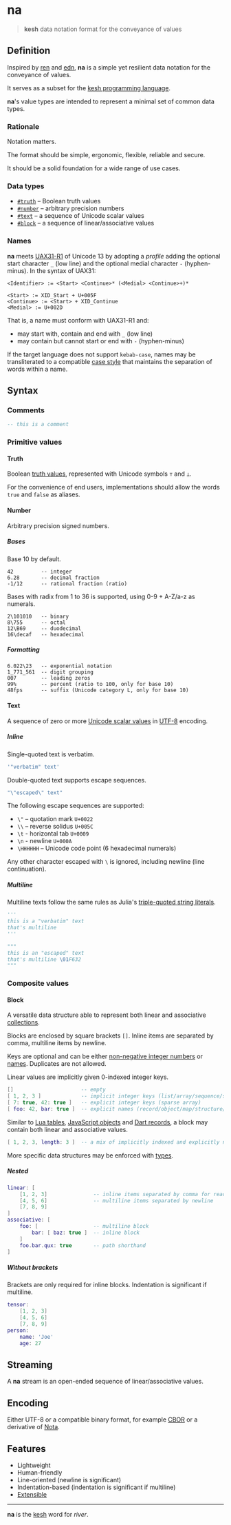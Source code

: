 # na

<!--
<p>&nbsp;</p>
<p align="center" width="100%"><img height="381px" alt="A Kesh map of the watershed of Sinshan Creek" src="https://i.imgur.com/JsIGehK.png"></p>
<p>&nbsp;</p>
-->

> **kesh** data notation format for the conveyance of values

## Definition

Inspired by [ren](https://pointillistic.com/ren/) and [edn](https://github.com/edn-format/edn/), **na** is a simple yet resilient data notation for the conveyance of values.

It serves as a subset for the [kesh programming language](https://github.com/kesh-lang/kesh).

**na**'s value types are intended to represent a minimal set of common data types.

### Rationale

Notation matters.

The format should be simple, ergonomic, flexible, reliable and secure.

It should be a solid foundation for a wide range of use cases.

### Data types

- [`#truth`](#truth) – Boolean truth values
- [`#number`](#number) – arbitrary precision numbers
- [`#text`](#text) – a sequence of Unicode scalar values
- [`#block`](#block) – a sequence of linear/associative values

### Names

**na** meets [UAX31-R1](https://unicode.org/reports/tr31/#R1) of Unicode 13 by adopting a _profile_ adding the optional start character `_` (low line) and the optional medial character `-` (hyphen-minus). In the syntax of UAX31:

    <Identifier> := <Start> <Continue>* (<Medial> <Continue>+)*

    <Start> := XID_Start + U+005F
    <Continue> := <Start> + XID_Continue
    <Medial> := U+002D

That is, a name must conform with UAX31-R1 and:
- may start with, contain and end with `_` (low line)
- may contain but cannot start or end with `-` (hyphen-minus)

If the target language does not support `kebab-case`, names may be transliterated to a compatible [case style](https://en.wikipedia.org/wiki/Naming_convention_(programming)#Multiple-word_identifiers) that maintains the separation of words within a name.

## Syntax

### Comments

```lua
-- this is a comment
```

### Primitive values

#### Truth

Boolean [truth values](https://en.wikipedia.org/wiki/Truth_value), represented with Unicode symbols `⊤` and `⊥`.

For the convenience of end users, implementations should allow the words `true` and `false` as aliases.

#### Number

Arbitrary precision signed numbers.

##### Bases

Base 10 by default.

```euphoria
42         -- integer
6.28       -- decimal fraction
-1/12      -- rational fraction (ratio)
```

Bases with radix from 1 to 36 is supported, using 0-9 + A-Z/a-z as numerals.

```euphoria
2\101010   -- binary
8\755      -- octal
12\B69     -- duodecimal
16\decaf   -- hexadecimal
```

##### Formatting

```euphoria
6.022\23   -- exponential notation
1_771_561  -- digit grouping
007        -- leading zeros
99%        -- percent (ratio to 100, only for base 10)
48fps      -- suffix (Unicode category L, only for base 10)
```

#### Text

A sequence of zero or more [Unicode scalar values](https://www.unicode.org/glossary/#unicode_scalar_value) in [UTF-8](https://utf8everywhere.org/) encoding.

##### Inline

Single-quoted text is verbatim.

```lua
'"verbatim" text'
```

Double-quoted text supports escape sequences.

```lua
"\"escaped\" text"
```

The following escape sequences are supported:

- `\"` – quotation mark `U+0022`
- `\\` – reverse solidus `U+005C`
- `\t` - horizontal tab `U+0009`
- `\n` - newline `U+000A`
- `\HHHHHH` – Unicode code point (6 hexadecimal numerals)

Any other character escaped with `\` is ignored, including newline (line continuation).


##### Multiline

Multiline texts follow the same rules as Julia's [triple-quoted string literals](https://docs.julialang.org/en/v1/manual/strings/#Triple-Quoted-String-Literals).

```py
'''
this is a "verbatim" text
that's multiline
'''
```

```py
"""
this is an "escaped" text
that's multiline \01F632
"""
```

### Composite values

#### Block

A versatile data structure able to represent both linear and associative [collections](https://en.wikipedia.org/wiki/Collection_(abstract_data_type)).

Blocks are enclosed by square brackets `[]`. Inline items are separated by comma, multiline items by newline.

Keys are optional and can be either [non-negative integer numbers](#number) or [names](#names). Duplicates are not allowed.

Linear values are implicitly given 0-indexed integer keys.

```lua
[]                      -- empty
[ 1, 2, 3 ]             -- implicit integer keys (list/array/sequence/stack/queue)
[ 7: true, 42: true ]   -- explicit integer keys (sparse array)
[ foo: 42, bar: true ]  -- explicit names (record/object/map/structure/dictionary/hash)
```

Similar to [Lua tables](https://www.lua.org/pil/2.5.html), [JavaScript objects](https://developer.mozilla.org/en-US/docs/Web/JavaScript/Reference/Global_Objects/Object) and [Dart records](https://dart.dev/language/records#record-fields), a block may contain both linear and associative values.

```lua
[ 1, 2, 3, length: 3 ]  -- a mix of implicitly indexed and explicitly named values
```

More specific data structures may be enforced with [types](extended.md#standard-types).

##### Nested

```lua
linear: [
    [1, 2, 3]               -- inline items separated by comma for readability
    [4, 5, 6]               -- multiline items separated by newline
    [7, 8, 9]
]
associative: [
    foo: [                  -- multiline block
        bar: [ baz: true ]  -- inline block
    ]
    foo.bar.qux: true       -- path shorthand
]
```

##### Without brackets

Brackets are only required for inline blocks. Indentation is significant if multiline.

```lua
tensor:
    [1, 2, 3]
    [4, 5, 6]
    [7, 8, 9]
person:
    name: 'Joe'
    age: 27
```

## Streaming

A **na** stream is an open-ended sequence of linear/associative values.

## Encoding

Either UTF-8 or a compatible binary format, for example [CBOR](https://en.wikipedia.org/wiki/CBOR) or a derivative of [Nota](https://www.crockford.com/nota.html).

## Features

- Lightweight
- Human-friendly
- Line-oriented (newline is significant)
- Indentation-based (indentation is significant if multiline)
- [Extensible](extended.md)

---

**na** is the [kesh](https://www.ursulakleguin.com/kesh-music) word for _river_.

<!--
<sub>Illustration is [CC BY-NC-ND](https://creativecommons.org/licenses/by-nc-nd/4.0/) Ursula K. Le Guin Literary Trust. From [Ursula Le Guin](https://www.ursulakleguin.com/)'s novel about the Kesh, [Always Coming Home](https://www.ursulakleguin.com/always-coming-home-book).</sub>
-->
